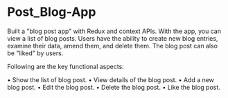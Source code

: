# Post_Blog-App
Built a "blog post app" with Redux and context APIs. With the app, you can view a list of blog posts. Users have the ability to create new blog entries, examine their data, amend them, and delete them. The blog post can also be "liked" by users.

Following are the key functional aspects:

• Show the list of blog post.
• View details of the blog post.
• Add a new blog post.
• Edit the blog post.
• Delete the blog post.
• Like the blog post.
